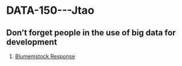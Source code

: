 # DATA-150---Jtao

## Don’t forget people in the use of big data for development

1. [Blumemstock Response](https://github.com/JialuT/DATA-150---Jtao/blob/main/Blumenstock%20Response.html)
